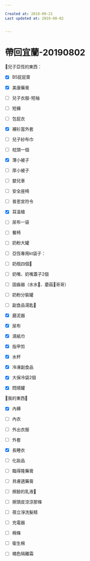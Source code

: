 ```yaml
---

Created at: 2018-09-21
Last updated at: 2019-08-02


---
```


# 帶回宜蘭-20190802


👦兒子亞恆的東西：
- [x] B5屁屁膏
- [x] 美康藥膏
- [ ] 兒子衣服-短袖
- [ ] 短褲
- [ ] 包屁衣
- [x] 襯衫當外套
- [ ] 兒子紗布巾
- [ ] 枕頭一個
- [x] 薄小被子
- [ ] 厚小被子
- [ ] 嬰兒車
- [ ] 安全座椅
- [ ] 普恩宮符令
- [x] 耳溫槍
- [ ] 尿布一袋
- [ ] 餐椅
- [ ] 奶粉大罐

- [ ] 亞恆專用kt袋子：
- [ ] 奶瓶四個🍼
- [ ] 奶嘴、奶嘴蓋子2個
- [ ] 固齒器（水水🐒、蘑菇🍄哥哥）
- [ ] 奶粉分裝罐
- [ ] 副食品湯匙🥄
- [x] 磨泥器
- [x] 尿布
- [x] 濕紙巾
- [x] 指甲剪
- [x] 水杯

- [x] 冷凍副食品
- [x] 大保冷袋2個
- [x] 悶燒罐

🥨我的東西🥨
- [x] 內褲
- [ ] 內衣
- [ ] 外出衣服
- [ ] 外套
- [x] 長睡衣
- [ ] 化妝品
- [ ] 臨得隆藥膏
- [ ] 貝膚適藥膏
- [ ] 擦臉的乳液🧴
- [ ] 擦頭皮涼涼那條
- [ ] 蓓立淨洗髮精
- [ ] 充電器
- [ ] 棉條
- [ ] 衛生棉
- [ ] 橘色隔離霜

